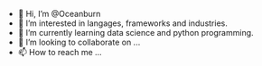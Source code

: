 - 👋 Hi, I’m @Oceanburn
- 👀 I’m interested in langages, frameworks and industries.
- 🌱 I’m currently learning data science and python programming.
- 💞️ I’m looking to collaborate on ...
- 📫 How to reach me ...

<!---
Oceanburn/Oceanburn is a ✨ special ✨ repository because its `README.md` (this file) appears on your GitHub profile.
You can click the Preview link to take a look at your changes.
--->

